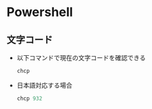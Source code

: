 # Powershell

## 文字コード

* 以下コマンドで現在の文字コードを確認できる

  ```powershell
  chcp
  ```

* 日本語対応する場合

  ```powershell
  chcp 932
  ```

  